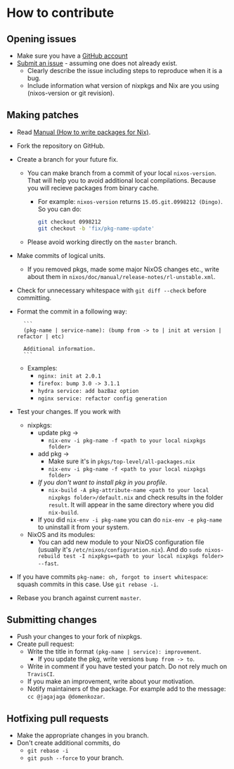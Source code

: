 # How to contribute

## Opening issues

* Make sure you have a [GitHub account](https://github.com/signup/free)
* [Submit an issue](https://github.com/NixOS/nixpkgs/issues) - assuming one does not already exist.
  * Clearly describe the issue including steps to reproduce when it is a bug.
  * Include information what version of nixpkgs and Nix are you using (nixos-version or git revision).

## Making patches

* Read [Manual (How to write packages for Nix)](https://nixos.org/nixpkgs/manual/).
* Fork the repository on GitHub.
* Create a branch for your future fix.
  * You can make branch from a commit of your local `nixos-version`. That will help you to avoid additional local compilations. Because you will recieve packages from binary cache.
    * For example: `nixos-version` returns `15.05.git.0998212 (Dingo)`. So you can do:

        ```bash
        git checkout 0998212
        git checkout -b 'fix/pkg-name-update'
        ```
  * Please avoid working directly on the `master` branch.
* Make commits of logical units. 
  * If you removed pkgs, made some major NixOS changes etc., write about them in `nixos/doc/manual/release-notes/rl-unstable.xml`.
* Check for unnecessary whitespace with `git diff --check` before committing.
* Format the commit in a following way:

        ```
        (pkg-name | service-name): (bump from -> to | init at version | refactor | etc)

        Additional information.
        ```
  * Examples:
    * `nginx: init at 2.0.1`
    * `firefox: bump 3.0 -> 3.1.1`
    * `hydra service: add bazBaz option`
    * `nginx service: refactor config generation`
* Test your changes. If you work with
  * nixpkgs:
    * update pkg -> 
      * `nix-env -i pkg-name -f <path to your local nixpkgs folder>`
    * add pkg -> 
      * Make sure it's in `pkgs/top-level/all-packages.nix`
      * `nix-env -i pkg-name -f <path to your local nixpkgs folder>`
    * _If you don't want to install pkg in you profile_. 
      * `nix-build -A pkg-attribute-name <path to your local nixpkgs folder>/default.nix` and check results in the folder `result`. It will appear in the same directory where you did `nix-build`.
    * If you did `nix-env -i pkg-name` you can do `nix-env -e pkg-name` to uninstall it from your system.
  * NixOS and its modules:
    * You can add new module to your NixOS configuration file (usually it's `/etc/nixos/configuration.nix`).
    And do `sudo nixos-rebuild test -I nixpkgs=<path to your local nixpkgs folder> --fast`.
* If you have commits `pkg-name: oh, forgot to insert whitespace`: squash commits in this case. Use `git rebase -i`.
* Rebase you branch against current `master`.

## Submitting changes

* Push your changes to your fork of nixpkgs.
* Create pull request:
  * Write the title in format `(pkg-name | service): improvement`.
    * If you update the pkg, write versions `bump from -> to`.
  * Write in comment if you have tested your patch. Do not rely much on `TravisCI`.
  * If you make an improvement, write about your motivation.
  * Notify maintainers of the package. For example add to the message: `cc @jagajaga @domenkozar`.

## Hotfixing pull requests

* Make the appropriate changes in you branch.
* Don't create additional commits, do
  * `git rebase -i`
  * `git push --force` to your branch.
